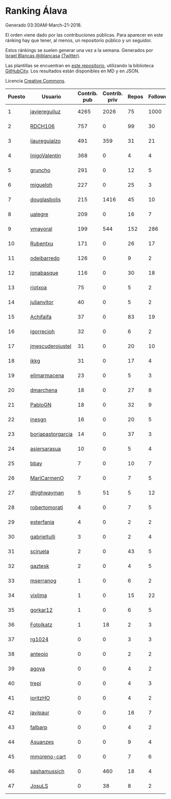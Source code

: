 # Ranking Álava

Generado 03:30AM-March-21-2018.

El orden viene dado por las contribuciones públicas. Para aparecer en este ránking hay que tener, al menos, un repositorio público y un seguidor.

Estos ránkings se suelen generar una vez a la semana. Generados por [Israel Blancas @iblancasa](https://github.com/iblancasa/) [(Twitter)](https://twitter.com/iblancasa).

Las plantillas se encuentran en [este repositorio](https://github.com/iblancasa/GH-Spanish-Ranking), utilizando la biblioteca [GitHubCity](https://github.com/iblancasa/GitHubCity). Los resultados están disponibles en MD y en JSON.

Licencia [Creative Commons](https://creativecommons.org/licenses/by/4.0/).

| Puesto   |  Usuario  | Contrib. pub | Contrib. priv |Repos| Followers | Desde |  Avatar  |
|----------|-----------|--------------|---------------|-----|-----------|-------|----------|
|1|[javiereguiluz](https://github.com/javiereguiluz)|4265|2026|75|1000|2009-04-13|![javiereguiluz](https://avatars3.githubusercontent.com/u/73419)|
|2|[RDCH106](https://github.com/RDCH106)|757|0|99|30|2012-02-28|![RDCH106](https://avatars3.githubusercontent.com/u/1483414)|
|3|[ijaureguialzo](https://github.com/ijaureguialzo)|491|359|31|21|2014-02-21|![ijaureguialzo](https://avatars3.githubusercontent.com/u/6746736)|
|4|[InigoValentin](https://github.com/InigoValentin)|368|0|4|4|2013-09-30|![InigoValentin](https://avatars0.githubusercontent.com/u/5575437)|
|5|[gruncho](https://github.com/gruncho)|291|0|12|5|2010-08-08|![gruncho](https://avatars3.githubusercontent.com/u/357635)|
|6|[migueloh](https://github.com/migueloh)|227|0|25|3|2017-03-24|![migueloh](https://avatars0.githubusercontent.com/u/26649767)|
|7|[douglasbolis](https://github.com/douglasbolis)|215|1416|45|10|2014-12-05|![douglasbolis](https://avatars3.githubusercontent.com/u/10091295)|
|8|[ualegre](https://github.com/ualegre)|209|0|16|7|2016-04-04|![ualegre](https://avatars0.githubusercontent.com/u/18259977)|
|9|[vmayoral](https://github.com/vmayoral)|199|544|152|286|2012-01-24|![vmayoral](https://avatars1.githubusercontent.com/u/1375246)|
|10|[Rubentxu](https://github.com/Rubentxu)|171|0|26|17|2011-02-07|![Rubentxu](https://avatars3.githubusercontent.com/u/604924)|
|11|[odeibarredo](https://github.com/odeibarredo)|126|0|9|2|2017-04-27|![odeibarredo](https://avatars1.githubusercontent.com/u/28097567)|
|12|[jonabasque](https://github.com/jonabasque)|116|0|30|18|2012-05-05|![jonabasque](https://avatars0.githubusercontent.com/u/1707606)|
|13|[riotxoa](https://github.com/riotxoa)|75|0|5|2|2015-09-01|![riotxoa](https://avatars0.githubusercontent.com/u/14075417)|
|14|[julianvitor](https://github.com/julianvitor)|40|0|5|2|2016-10-16|![julianvitor](https://avatars3.githubusercontent.com/u/22875423)|
|15|[Achifaifa](https://github.com/Achifaifa)|37|0|83|19|2013-11-18|![Achifaifa](https://avatars2.githubusercontent.com/u/5968349)|
|16|[igorrecioh](https://github.com/igorrecioh)|32|0|6|2|2015-10-06|![igorrecioh](https://avatars0.githubusercontent.com/u/14996883)|
|17|[jmescuderojustel](https://github.com/jmescuderojustel)|31|0|20|10|2013-06-20|![jmescuderojustel](https://avatars0.githubusercontent.com/u/4746474)|
|18|[ikkg](https://github.com/ikkg)|31|0|17|4|2015-01-24|![ikkg](https://avatars0.githubusercontent.com/u/10684269)|
|19|[elimarmacena](https://github.com/elimarmacena)|23|0|5|3|2016-07-11|![elimarmacena](https://avatars1.githubusercontent.com/u/20388856)|
|20|[dmarchena](https://github.com/dmarchena)|18|0|27|8|2013-02-18|![dmarchena](https://avatars3.githubusercontent.com/u/3629385)|
|21|[PabloGN](https://github.com/PabloGN)|18|0|32|9|2014-02-04|![PabloGN](https://avatars0.githubusercontent.com/u/6580044)|
|22|[inesgn](https://github.com/inesgn)|16|0|20|5|2014-04-26|![inesgn](https://avatars1.githubusercontent.com/u/7416721)|
|23|[borjapastorgarcia](https://github.com/borjapastorgarcia)|14|0|37|3|2015-10-06|![borjapastorgarcia](https://avatars1.githubusercontent.com/u/15001564)|
|24|[asiersarasua](https://github.com/asiersarasua)|10|0|5|4|2013-01-06|![asiersarasua](https://avatars2.githubusercontent.com/u/3200264)|
|25|[bbay](https://github.com/bbay)|7|0|10|7|2013-06-20|![bbay](https://avatars0.githubusercontent.com/u/4747724)|
|26|[MariCarmenO](https://github.com/MariCarmenO)|7|0|7|5|2016-02-11|![MariCarmenO](https://avatars2.githubusercontent.com/u/17174740)|
|27|[dhighwayman](https://github.com/dhighwayman)|5|51|5|12|2009-04-10|![dhighwayman](https://avatars1.githubusercontent.com/u/72442)|
|28|[robertomorati](https://github.com/robertomorati)|4|0|7|5|2013-02-02|![robertomorati](https://avatars1.githubusercontent.com/u/3457738)|
|29|[esterfania](https://github.com/esterfania)|4|0|2|2|2018-01-07|![esterfania](https://avatars1.githubusercontent.com/u/35200622)|
|30|[gabrieltulli](https://github.com/gabrieltulli)|3|0|2|4|2012-06-13|![gabrieltulli](https://avatars0.githubusercontent.com/u/1847957)|
|31|[sciruela](https://github.com/sciruela)|2|0|43|5|2011-03-23|![sciruela](https://avatars3.githubusercontent.com/u/685716)|
|32|[gaztesk](https://github.com/gaztesk)|2|0|4|5|2012-11-20|![gaztesk](https://avatars3.githubusercontent.com/u/2839170)|
|33|[mserranog](https://github.com/mserranog)|1|0|6|2|2012-04-17|![mserranog](https://avatars2.githubusercontent.com/u/1651085)|
|34|[vixlima](https://github.com/vixlima)|1|0|15|22|2009-08-08|![vixlima](https://avatars3.githubusercontent.com/u/113282)|
|35|[gorkar12](https://github.com/gorkar12)|1|0|6|5|2013-09-25|![gorkar12](https://avatars3.githubusercontent.com/u/5543281)|
|36|[FotoIkatz](https://github.com/FotoIkatz)|1|18|2|3|2015-11-19|![FotoIkatz](https://avatars3.githubusercontent.com/u/15926085)|
|37|[rg1024](https://github.com/rg1024)|0|0|3|3|2010-05-02|![rg1024](https://avatars3.githubusercontent.com/u/262476)|
|38|[anteojo](https://github.com/anteojo)|0|0|2|2|2009-04-06|![anteojo](https://avatars2.githubusercontent.com/u/70954)|
|39|[agoya](https://github.com/agoya)|0|0|4|2|2012-02-03|![agoya](https://avatars0.githubusercontent.com/u/1406621)|
|40|[trepi](https://github.com/trepi)|0|0|4|3|2011-04-27|![trepi](https://avatars3.githubusercontent.com/u/755738)|
|41|[ioritzHO](https://github.com/ioritzHO)|0|0|4|2|2012-08-19|![ioritzHO](https://avatars2.githubusercontent.com/u/2179398)|
|42|[javipaur](https://github.com/javipaur)|0|0|16|7|2013-02-06|![javipaur](https://avatars2.githubusercontent.com/u/3490928)|
|43|[falbarp](https://github.com/falbarp)|0|0|4|2|2013-05-27|![falbarp](https://avatars2.githubusercontent.com/u/4542512)|
|44|[Asuanzes](https://github.com/Asuanzes)|0|0|9|4|2013-05-12|![Asuanzes](https://avatars3.githubusercontent.com/u/4410315)|
|45|[mmoreno-cart](https://github.com/mmoreno-cart)|0|0|7|6|2014-02-04|![mmoreno-cart](https://avatars0.githubusercontent.com/u/6586794)|
|46|[sashamussich](https://github.com/sashamussich)|0|460|18|4|2015-10-21|![sashamussich](https://avatars0.githubusercontent.com/u/15239133)|
|47|[JosuLS](https://github.com/JosuLS)|0|38|8|2|2015-03-31|![JosuLS](https://avatars1.githubusercontent.com/u/11742363)|
